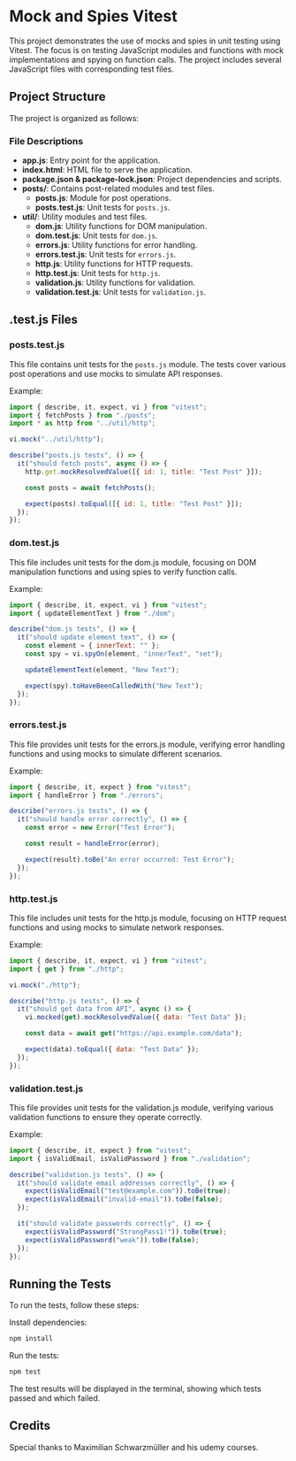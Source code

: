 # Mock and Spies Vitest

This project demonstrates the use of mocks and spies in unit testing using Vitest. The focus is on testing JavaScript modules and functions with mock implementations and spying on function calls. The project includes several JavaScript files with corresponding test files.

## Project Structure

The project is organized as follows:

### File Descriptions

- **app.js**: Entry point for the application.
- **index.html**: HTML file to serve the application.
- **package.json & package-lock.json**: Project dependencies and scripts.
- **posts/**: Contains post-related modules and test files.
  - **posts.js**: Module for post operations.
  - **posts.test.js**: Unit tests for `posts.js`.
- **util/**: Utility modules and test files.
  - **dom.js**: Utility functions for DOM manipulation.
  - **dom.test.js**: Unit tests for `dom.js`.
  - **errors.js**: Utility functions for error handling.
  - **errors.test.js**: Unit tests for `errors.js`.
  - **http.js**: Utility functions for HTTP requests.
  - **http.test.js**: Unit tests for `http.js`.
  - **validation.js**: Utility functions for validation.
  - **validation.test.js**: Unit tests for `validation.js`.

## .test.js Files

### posts.test.js

This file contains unit tests for the `posts.js` module. The tests cover various post operations and use mocks to simulate API responses.

Example:

```javascript
import { describe, it, expect, vi } from "vitest";
import { fetchPosts } from "./posts";
import * as http from "../util/http";

vi.mock("../util/http");

describe("posts.js tests", () => {
  it("should fetch posts", async () => {
    http.get.mockResolvedValue([{ id: 1, title: "Test Post" }]);

    const posts = await fetchPosts();

    expect(posts).toEqual([{ id: 1, title: "Test Post" }]);
  });
});
```

### dom.test.js

This file includes unit tests for the dom.js module, focusing on DOM manipulation functions and using spies to verify function calls.

Example:

```javascript
import { describe, it, expect, vi } from "vitest";
import { updateElementText } from "./dom";

describe("dom.js tests", () => {
  it("should update element text", () => {
    const element = { innerText: "" };
    const spy = vi.spyOn(element, "innerText", "set");

    updateElementText(element, "New Text");

    expect(spy).toHaveBeenCalledWith("New Text");
  });
});
```

### errors.test.js

This file provides unit tests for the errors.js module, verifying error handling functions and using mocks to simulate different scenarios.

Example:

```javascript
import { describe, it, expect } from "vitest";
import { handleError } from "./errors";

describe("errors.js tests", () => {
  it("should handle error correctly", () => {
    const error = new Error("Test Error");

    const result = handleError(error);

    expect(result).toBe("An error occurred: Test Error");
  });
});
```

### http.test.js

This file includes unit tests for the http.js module, focusing on HTTP request functions and using mocks to simulate network responses.

Example:

```javascript
import { describe, it, expect, vi } from "vitest";
import { get } from "./http";

vi.mock("./http");

describe("http.js tests", () => {
  it("should get data from API", async () => {
    vi.mocked(get).mockResolvedValue({ data: "Test Data" });

    const data = await get("https://api.example.com/data");

    expect(data).toEqual({ data: "Test Data" });
  });
});
```

### validation.test.js

This file provides unit tests for the validation.js module, verifying various validation functions to ensure they operate correctly.

Example:

```javascript
import { describe, it, expect } from "vitest";
import { isValidEmail, isValidPassword } from "./validation";

describe("validation.js tests", () => {
  it("should validate email addresses correctly", () => {
    expect(isValidEmail("test@example.com")).toBe(true);
    expect(isValidEmail("invalid-email")).toBe(false);
  });

  it("should validate passwords correctly", () => {
    expect(isValidPassword("StrongPass1!")).toBe(true);
    expect(isValidPassword("weak")).toBe(false);
  });
});
```

## Running the Tests

To run the tests, follow these steps:

Install dependencies:

```bash
npm install
```

Run the tests:

```bash
npm test
```

The test results will be displayed in the terminal, showing which tests passed and which failed.

## Credits

Special thanks to Maximilian Schwarzmüller and his udemy courses.
